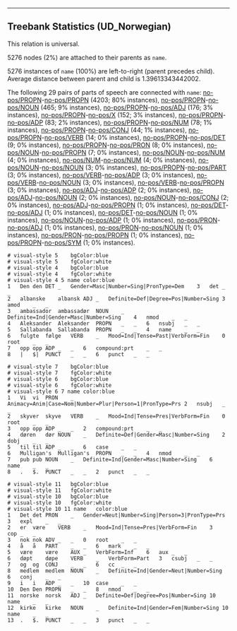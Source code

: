 

--------------------------------------------------------------------------------

## Treebank Statistics (UD_Norwegian)

This relation is universal.

5276 nodes (2%) are attached to their parents as `name`.

5276 instances of `name` (100%) are left-to-right (parent precedes child).
Average distance between parent and child is 1.39613343442002.

The following 29 pairs of parts of speech are connected with `name`: [no-pos/PROPN]()-[no-pos/PROPN]() (4203; 80% instances), [no-pos/PROPN]()-[no-pos/NOUN]() (465; 9% instances), [no-pos/PROPN]()-[no-pos/ADJ]() (176; 3% instances), [no-pos/PROPN]()-[no-pos/X]() (152; 3% instances), [no-pos/PROPN]()-[no-pos/ADP]() (83; 2% instances), [no-pos/PROPN]()-[no-pos/NUM]() (78; 1% instances), [no-pos/PROPN]()-[no-pos/CONJ]() (44; 1% instances), [no-pos/PROPN]()-[no-pos/VERB]() (14; 0% instances), [no-pos/PROPN]()-[no-pos/DET]() (9; 0% instances), [no-pos/PROPN]()-[no-pos/PRON]() (8; 0% instances), [no-pos/NOUN]()-[no-pos/PROPN]() (7; 0% instances), [no-pos/NOUN]()-[no-pos/NUM]() (4; 0% instances), [no-pos/NUM]()-[no-pos/NUM]() (4; 0% instances), [no-pos/NOUN]()-[no-pos/NOUN]() (3; 0% instances), [no-pos/PROPN]()-[no-pos/PART]() (3; 0% instances), [no-pos/VERB]()-[no-pos/ADP]() (3; 0% instances), [no-pos/VERB]()-[no-pos/NOUN]() (3; 0% instances), [no-pos/VERB]()-[no-pos/PROPN]() (3; 0% instances), [no-pos/ADJ]()-[no-pos/ADP]() (2; 0% instances), [no-pos/ADJ]()-[no-pos/NOUN]() (2; 0% instances), [no-pos/NOUN]()-[no-pos/CONJ]() (2; 0% instances), [no-pos/ADJ]()-[no-pos/PROPN]() (1; 0% instances), [no-pos/DET]()-[no-pos/ADJ]() (1; 0% instances), [no-pos/DET]()-[no-pos/NOUN]() (1; 0% instances), [no-pos/NOUN]()-[no-pos/ADP]() (1; 0% instances), [no-pos/PRON]()-[no-pos/ADJ]() (1; 0% instances), [no-pos/PRON]()-[no-pos/NOUN]() (1; 0% instances), [no-pos/PRON]()-[no-pos/PROPN]() (1; 0% instances), [no-pos/PROPN]()-[no-pos/SYM]() (1; 0% instances).


~~~ conllu
# visual-style 5	bgColor:blue
# visual-style 5	fgColor:white
# visual-style 4	bgColor:blue
# visual-style 4	fgColor:white
# visual-style 4 5 name	color:blue
1	Den	den	DET	_	Gender=Masc|Number=Sing|PronType=Dem	3	det	_	_
2	albanske	albansk	ADJ	_	Definite=Def|Degree=Pos|Number=Sing	3	amod	_	_
3	ambassador	ambassadør	NOUN	_	Definite=Ind|Gender=Masc|Number=Sing	4	nmod	_	_
4	Aleksander	Aleksander	PROPN	_	_	6	nsubj	_	_
5	Sallabanda	Sallabanda	PROPN	_	_	4	name	_	_
6	fulgte	følge	VERB	_	Mood=Ind|Tense=Past|VerbForm=Fin	0	root	_	_
7	opp	opp	ADP	_	_	6	compound:prt	_	_
8	|	$|	PUNCT	_	_	6	punct	_	_

~~~


~~~ conllu
# visual-style 7	bgColor:blue
# visual-style 7	fgColor:white
# visual-style 6	bgColor:blue
# visual-style 6	fgColor:white
# visual-style 6 7 name	color:blue
1	Vi	vi	PRON	_	Animacy=Anim|Case=Nom|Number=Plur|Person=1|PronType=Prs	2	nsubj	_	_
2	skyver	skyve	VERB	_	Mood=Ind|Tense=Pres|VerbForm=Fin	0	root	_	_
3	opp	opp	ADP	_	_	2	compound:prt	_	_
4	døren	dør	NOUN	_	Definite=Def|Gender=Masc|Number=Sing	2	dobj	_	_
5	til	til	ADP	_	_	6	case	_	_
6	Mulligan's	Mulligan's	PROPN	_	_	4	nmod	_	_
7	pub	pub	NOUN	_	Definite=Ind|Gender=Masc|Number=Sing	6	name	_	_
8	.	$.	PUNCT	_	_	2	punct	_	_

~~~


~~~ conllu
# visual-style 11	bgColor:blue
# visual-style 11	fgColor:white
# visual-style 10	bgColor:blue
# visual-style 10	fgColor:white
# visual-style 10 11 name	color:blue
1	Det	det	PRON	_	Gender=Neut|Number=Sing|Person=3|PronType=Prs	3	expl	_	_
2	er	være	VERB	_	Mood=Ind|Tense=Pres|VerbForm=Fin	3	cop	_	_
3	nok	nok	ADV	_	_	0	root	_	_
4	å	å	PART	_	_	6	mark	_	_
5	være	være	AUX	_	VerbForm=Inf	6	aux	_	_
6	døpt	døpe	VERB	_	VerbForm=Part	3	csubj	_	_
7	og	og	CONJ	_	_	6	cc	_	_
8	medlem	medlem	NOUN	_	Definite=Ind|Gender=Neut|Number=Sing	6	conj	_	_
9	i	i	ADP	_	_	10	case	_	_
10	Den	Den	PROPN	_	_	8	nmod	_	_
11	norske	norsk	ADJ	_	Definite=Def|Degree=Pos|Number=Sing	10	name	_	_
12	kirke	kirke	NOUN	_	Definite=Ind|Gender=Fem|Number=Sing	10	name	_	_
13	.	$.	PUNCT	_	_	3	punct	_	_

~~~


